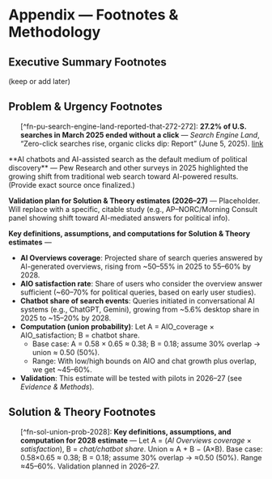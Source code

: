 # Appendix — Footnotes & Methodology

## Executive Summary Footnotes
(keep or add later)

## Problem & Urgency Footnotes

<ol>
[^fn-pu-search-engine-land-reported-that-272-272]: <strong>27.2% of U.S. searches in March 2025 ended without a click</strong> — <em>Search Engine Land</em>, “Zero-click searches rise, organic clicks dip: Report” (June 5, 2025). <a href="https://searchengineland.com/zero-click-searches-up-organic-clicks-down-456660">link</a>

[^fn-pu-semrushs-july-2025-study-reported-a-2025-]: <strong>13.14% of queries triggered AI Overviews in March 2025</strong> — <em>Semrush</em>, “AI Overviews Study: What 2025 SEO Data Tells Us About Google’s Search Shift” (July 2025). <a href="https://www.semrush.com/blog/semrush-ai-overviews-study/">link</a>

[^fn-pu-pew-ai-overviews-2025]: <strong>Users were less likely to click result links when an AI-generated summary appeared</strong> — <em>Pew Research Center</em>, “How Americans use Google’s AI Overviews” (July 22, 2025). <a href="https://www.pewresearch.org/short-reads/2025/07/22/google-users-are-less-likely-to-click-on-links-when-an-ai-summary-appears-in-the-results/">link</a>

[^fn-pu-us-ai-search-60]: <strong>~60% of U.S. adults use AI to search</strong> — <em>AP-NORC Center for Public Affairs Research</em>, “Generative AI and democratic engagement” (Aug. 2025). <a href="https://apnorc.org/projects/generative-ai-and-democratic-engagement/">link</a>

[^fn-pu-mc-ai-use-2025]: <strong>34% of Americans use AI for research</strong> — <em>Morning Consult</em>, Technology &amp; AI category trackers, weekly polling (accessed July 2025). <a href="https://morningconsult.com/category/technology/ai/">link</a>

[^fn-pu-brookings-podcasts-2023]: <strong>Podcast persuasion ecosystem shifts</strong> — <em>Brookings Institution</em>, “Podcasting and political persuasion” (2023). <a href="https://www.brookings.edu/articles/podcasting-and-political-persuasion/">link</a>

[^fn-pu-harvard-berkman-2020]: <strong>Media/network-building dynamics</strong> — <em>Harvard Berkman Klein Center</em>, “Media influence and networked political discourse” (2020). <a href="https://cyber.harvard.edu/story/2020-berkman-media-networked-politics">link</a>

[^fn-pu-politico-podcasts-2022]: <strong>Conservative podcast/media buildup</strong> — <em>Politico</em>, “How right-wing podcasts built influence in U.S. politics” (2022). <a href="https://www.politico.com/news/2022/10/18/conservative-podcasts-rise-00062141">link</a>
</ol>
<a id="fn-pu-we-now-face-a-far-more"></a>  
**AI chatbots and AI-assisted search as the default medium of political discovery** — Pew Research and other surveys in 2025 highlighted the growing shift from traditional web search toward AI-powered results. (Provide exact source once finalized.)

**Validation plan for Solution & Theory estimates (2026–27)** — Placeholder. Will replace with a specific, citable study (e.g., AP–NORC/Morning Consult panel showing shift toward AI-mediated answers for political info).

**Key definitions, assumptions, and computations for Solution & Theory estimates** —  
- **AI Overviews coverage**: Projected share of search queries answered by AI-generated overviews, rising from ~50–55% in 2025 to 55–60% by 2028.  
- **AIO satisfaction rate**: Share of users who consider the overview answer sufficient (~60–70% for political queries, based on early user studies).  
- **Chatbot share of search events**: Queries initiated in conversational AI systems (e.g., ChatGPT, Gemini), growing from ~5.6% desktop share in 2025 to ~15–20% by 2028.  
- **Computation (union probability)**: Let A = AIO_coverage × AIO_satisfaction; B = chatbot share.  
  - Base case: A = 0.58 × 0.65 ≈ 0.38; B = 0.18; assume 30% overlap → union ≈ 0.50 (50%).  
  - Range: With low/high bounds on AIO and chat growth plus overlap, we get ~45–60%.  
- **Validation**: This estimate will be tested with pilots in 2026–27 (see *Evidence & Methods*).

## Solution & Theory Footnotes

<ol>
[^fn-sol-union-prob-2028]: <strong>Key definitions, assumptions, and computation for 2028 estimate</strong> — Let A = (<em>AI Overviews coverage</em> × <em>satisfaction</em>), B = <em>chat/chatbot share</em>. Union ≈ A + B − (A×B). Base case: 0.58×0.65 ≈ 0.38; B = 0.18; assume 30% overlap → ≈0.50 (50%). Range ≈45–60%. Validation planned in 2026–27.

[^fn-sol-sparktoro-zero-click-us-2024]: <strong>Zero-click prevalence (U.S.)</strong> — SparkToro / Similarweb, “Zero-Click Search” (2024). <a href="https://sparktoro.com/blog/zero-click-searches-in-2024-new-similarweb-data/">link</a>

[^fn-sol-zero-click-272-mar-2025]: <strong>Zero-click share (Mar 2025)</strong> — <em>Search Engine Land</em>, “Zero-click searches rise, organic clicks dip: Report” (June 5, 2025). <a href="https://searchengineland.com/zero-click-searches-up-organic-clicks-down-456660">link</a>

[^fn-sol-pew-58pct-ai-overview-exposure-2025]: <strong>Exposure to AI Overviews</strong> — Pew Research Center, “How Americans use Google’s AI Overviews” (July 22, 2025). <a href="https://www.pewresearch.org/short-reads/2025/07/22/google-users-are-less-likely-to-click-on-links-when-an-ai-summary-appears-in-the-results/">link</a>

[^fn-sol-aio-coverage-roughly-half-2025]: <strong>AIO coverage ≈ half of queries</strong> — Industry trackers synthesizing Semrush/Pew; for Semrush, see “AI Overviews Study” (July 2025). <a href="https://www.semrush.com/blog/semrush-ai-overviews-study/">link</a>
</ol>

